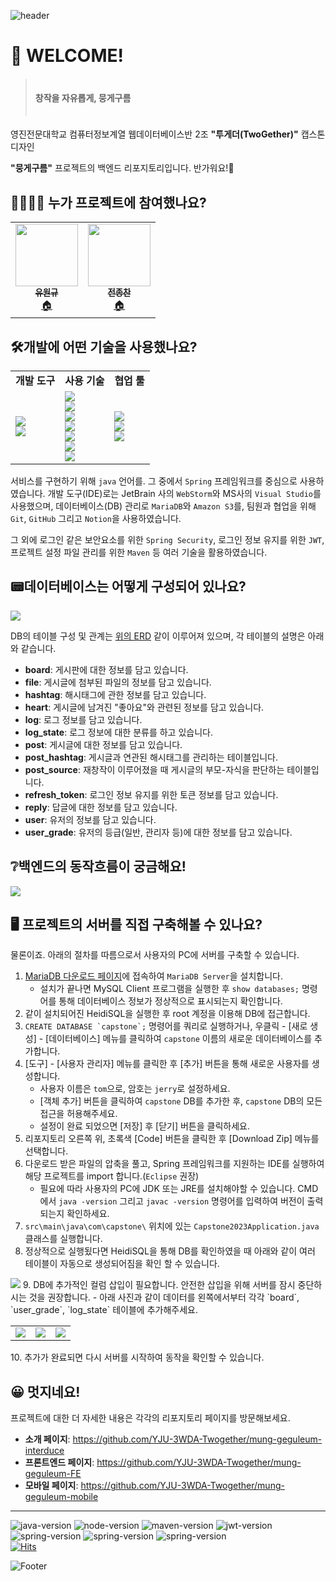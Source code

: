 ![header](https://capsule-render.vercel.app/api?type=waving&color=6667ab&height=300&section=header&text=뭉게구름%20BACK-END&fontSize=70&fontColor=f0f0fd)

# 🤗 WELCOME!

> <h4>　<br>창작을 자유롭게, 뭉게구름<br>　

영진전문대학교 컴퓨터정보계열 웹데이터베이스반 2조 **"투게더(TwoGether)"** 캡스톤디자인

**"뭉게구름"** 프로젝트의 백엔드 리포지토리입니다. 반가워요!👋


## 👨‍👩‍👦‍👦 누가 프로젝트에 참여했나요?
<div align="center">
<table style="margin: auto">
    <tr> 
<td align="center"><a href="https://github.com/sila0319"><img src="https://avatars.githubusercontent.com/u/102634882?v=4"
 width="100px;" alt=""/><br /><sub><b>유원규</b></sub></a><br /><a href="https://github.com/sila0319" title="Code">🏠</a></td>

<td align="center"><a href="https://github.com/JongchanJeon"><img src="https://avatars.githubusercontent.com/u/103109563?v=4"
width="100px;" alt=""/><br /><sub><b>전종찬</b></sub></a><br /><a href="https://github.com/JongchanJeon" title="Code">🏠</a></td>

</tr>
</table>
</div>

## 🛠️개발에 어떤 기술을 사용했나요?
<div align="center">
<table>
<tr>
<td>
<b>개발 도구
</td>
<td>
<b>사용 기술
</td>
<td>
<b>협업 툴
</td>
</tr>
<tr>
<td>
<img src="https://img.shields.io/badge/webstorm-000000?style=for-the-badge&logo=Webstorm&logoColor=white"><br>
<img src="https://img.shields.io/badge/Visual%20Studio-5c2d91?style=for-the-badge&logo=Visual Studio&logoColor=white">
</td>
<td>
<img src="https://img.shields.io/badge/Spring Boot-6db33f?style=for-the-badge&logo=Spring%20Boot&logoColor=white"><br>
<img src="https://img.shields.io/badge/spring%20security-6db33f?style=for-the-badge&logo=Spring-security&logoColor=white"><br>
<img src="https://img.shields.io/badge/Spring%20Boot%20AOP-6db33f?style=for-the-badge&logo=spring&logoColor=white"><br>
<img src="https://img.shields.io/badge/Apache%20Maven-c71a36?style=for-the-badge&logo=Apache%20Maven&logoColor=white"><br>
<img src="https://img.shields.io/badge/JSON%20Web%20Token-000000?style=for-the-badge&logo=JSON Web Tokens&logoColor=fffff"><br>
<img src="https://img.shields.io/badge/Amazon%20S3-ff9900?style=for-the-badge&logo=Amazon AWS&logoColor=232f3e"><br>
<img src="https://img.shields.io/badge/MariaDB-003545?style=for-the-badge&logo=MariaDB&logoColor=white"><br>
</td>
<td>
<img src="https://img.shields.io/badge/Git-F05032?style=for-the-badge&logo=Git&logoColor=white"><br>
<img src="https://img.shields.io/badge/Github-181717?style=for-the-badge&logo=GitHub&logoColor=white"><br>
<img src="https://img.shields.io/badge/notion-ffffff?style=for-the-badge&logo=notion&logoColor=black">
</td>
</tr>
</table>
</div>

서비스를 구현하기 위해 `java` 언어를. 그 중에서 `Spring` 프레임워크를 중심으로 사용하였습니다.
개발 도구(IDE)로는 JetBrain 사의 `WebStorm`와 MS사의 `Visual Studio`를 사용했으며, 데이터베이스(DB) 관리로 `MariaDB`와 `Amazon S3`를, 팀원과 협업을 위해 `Git`, `GitHub` 그리고 `Notion`을 사용하였습니다.

그 외에 로그인 같은 보안요소를 위한 `Spring Security`, 로그인 정보 유지를 위한 `JWT`, 프로젝트 설정 파일 관리를 위한 `Maven` 등 여러 기술을 활용하였습니다.

## 📟데이터베이스는 어떻게 구성되어 있나요?
<img src="https://parkmoc21.notion.site/image/https%3A%2F%2Fs3-us-west-2.amazonaws.com%2Fsecure.notion-static.com%2Fb8eaefa1-1e44-484e-9b47-d0cf2c161e27%2F%25EB%25AD%2589%25EA%25B2%258C%25EA%25B5%25AC%25EB%25A6%2584ERD.png?id=fb9f36fa-d81c-4d65-881a-45a2fd248be4&table=block&spaceId=e83329e6-93c0-4d92-9deb-ac0205e34351&width=1920&userId=&cache=v2">

DB의 테이블 구성 및 관계는 <a href="https://www.erdcloud.com/d/QG6WqXowDwiEdpqet">위의 ERD</a> 같이 이루어져 있으며, 각 테이블의 설명은 아래와 같습니다.

- **board**: 게시판에 대한 정보를 담고 있습니다.
- **file**: 게시글에 첨부된 파일의 정보를 담고 있습니다.
- **hashtag**: 해시태그에 관한 정보를 담고 있습니다.
- **heart**: 게시글에 남겨진 "좋아요"와 관련된 정보를 담고 있습니다.
- **log**: 로그 정보를 담고 있습니다.
- **log_state**: 로그 정보에 대한 분류를 하고 있습니다.
- **post**: 게시글에 대한 정보를 담고 있습니다.
- **post_hashtag**: 게시글과 연관된 해시태그를 관리하는 테이블입니다.
- **post_source**: 재창작이 이루어졌을 때 게시글의 부모-자식을 판단하는 테이블입니다.
- **refresh_token**: 로그인 정보 유지를 위한 토큰 정보를 담고 있습니다.
- **reply**: 답글에 대한 정보를 담고 있습니다.
- **user**: 유저의 정보를 담고 있습니다.
- **user_grade**: 유저의 등급(일반, 관리자 등)에 대한 정보를 담고 있습니다.


## ❔백엔드의 동작흐름이 궁금해요!
<img src="https://camo.githubusercontent.com/cdad0ba218b752518efcee77e122e7a254411b76d23f14cb0a0bf44b91c65f00/68747470733a2f2f76656c6f672e76656c63646e2e636f6d2f696d616765732f6a7970313130322f706f73742f37383535373934382d336634382d343765382d616561652d3666666366393532303836382f696d6167652e706e67">

## 🖥️ 프로젝트의 서버를 직접 구축해볼 수 있나요?
물론이죠. 아래의 절차를 따름으로서 사용자의 PC에 서버를 구축할 수 있습니다.

1. <a href="https://mariadb.org/download/">MariaDB 다운로드 페이지</a>에 접속하여 `MariaDB Server`을 설치합니다.
    - 설치가 끝나면 MySQL Client 프로그램을 실행한 후 `show databases;` 명령어를 통해 데이터베이스 정보가 정상적으로 표시되는지 확인합니다.
2. 같이 설치되어진 HeidiSQL을 실행한 후 root 계정을 이용해 DB에 접근합니다.
3. ``CREATE DATABASE `capstone`;`` 명령어를 쿼리로 실행하거나, 우클릭 - [새로 생성] - [데이터베이스] 메뉴를 클릭하여 `capstone` 이름의 새로운 데이터베이스를 추가합니다.
4. [도구] - [사용자 관리자] 메뉴를 클릭한 후 [추가] 버튼을 통해 새로운 사용자를 생성합니다.
    - 사용자 이름은 `tom`으로, 암호는 `jerry`로 설정하세요.
    - [객체 추가] 버튼을 클릭하여 `capstone` DB를 추가한 후, `capstone` DB의 모든 접근을 허용해주세요.
    - 설정이 완료 되었으면 [저장] 후 [닫기] 버튼을 클릭하세요.
5. 리포지토리 오른쪽 위, 초록색 [Code] 버튼을 클릭한 후 [Download Zip] 메뉴를 선택합니다.
6. 다운로드 받은 파일의 압축을 풀고, Spring 프레임워크를 지원하는 IDE를 실행하여 해당 프로젝트를 import 합니다.(`Eclipse` 권장)
    - 필요에 따라 사용자의 PC에 JDK 또는 JRE를 설치해야할 수 있습니다. CMD에서 `java -version` 그리고 `javac -version` 명령어를 입력하여 버전이 출력되는지 확인하세요.
7. `src\main\java\com\capstone\` 위치에 있는 `Capstone2023Application.java` 클래스를 실행합니다.
8. 정상적으로 실행됬다면 HeidiSQL을 통해 DB를 확인하였을 때 아래와 같이 여러 테이블이 자동으로 생성되어짐을 확인 할 수 있습니다.
<img src="https://file.notion.so/f/s/b984fb7c-c4dd-46c3-9d44-893dc267e58d/DB_01.bmp?id=97a90a66-30bf-4f30-b263-40116bd4e063&table=block&spaceId=e83329e6-93c0-4d92-9deb-ac0205e34351&expirationTimestamp=1688544000000&signature=YVmEXwnZMnecqC26QoAyya6M1KqnuLndwmq7ZtY1biU">
9. DB에 추가적인 컬럼 삽입이 필요합니다. 안전한 삽입을 위해 서버를 잠시 중단하시는 것을 권장합니다.
    - 아래 사진과 같이 데이터를 왼쪽에서부터 각각 `board`, `user_grade`, `log_state` 테이블에 추가해주세요.
    <table>
    <tr>
    <td><img src="https://file.notion.so/f/s/4a92ffd2-2d9b-4a27-80a5-e5f12363e13d/DB_02.bmp?id=09a1eda5-2abb-42bb-8b43-0e3c592f29f6&table=block&spaceId=e83329e6-93c0-4d92-9deb-ac0205e34351&expirationTimestamp=1688544000000&signature=kquwaroi5iuqifIkkmtzV5JKVD-Wify3p5md-XCLBYU"></td>
    <td><img src="https://file.notion.so/f/s/eca222c7-9335-46a5-ac48-c0b77c211f22/DB_03.bmp?id=50704fd1-b998-43e4-871d-e845b67cca7e&table=block&spaceId=e83329e6-93c0-4d92-9deb-ac0205e34351&expirationTimestamp=1688544000000&signature=p3gJkWbPF6j8DAMlurFV5pWtHRFLbJiUta_lSkrue-c"></td>
    <td><img src="https://file.notion.so/f/s/e333419e-9a59-46cb-985d-2309cddc716f/DB_04.bmp?id=93583ccc-399c-42d4-9c20-edd28b491822&table=block&spaceId=e83329e6-93c0-4d92-9deb-ac0205e34351&expirationTimestamp=1688544000000&signature=7EnnGsuW9JVC15sABKAAijJ4d9ExQHECuVaQjY4lo_k"></td>
    </tr>
    </table>
10. 추가가 완료되면 다시 서버를 시작하여 동작을 확인할 수 있습니다.


## 😀 멋지네요!

프로젝트에 대한 더 자세한 내용은 각각의 리포지토리 페이지를 방문해보세요.
- **소개 페이지**: https://github.com/YJU-3WDA-Twogether/mung-geguleum-interduce
- **프론트엔드 페이지**: https://github.com/YJU-3WDA-Twogether/mung-geguleum-FE
- **모바일 페이지**: https://github.com/YJU-3WDA-Twogether/mung-geguleum-mobile


<hr>

![java-version](https://img.shields.io/badge/java-v17.0.7-lightgray??style=flat-square&logoColor=white)
![node-version](https://img.shields.io/badge/spring%20boot-v3.0.5-lightgray??style=flat-square&logoColor=white)
![maven-version](https://img.shields.io/badge/maven-v4.0.0-lightgray??style=flat-square&logoColor=white)
![jwt-version](https://img.shields.io/badge/jwt-v0.11.5-lightgray??style=flat-square&logoColor=white)
![spring-version](https://img.shields.io/badge/spring%20boot%20security-v6.0.2-lightgray??style=flat-square&logoColor=white)
![spring-version](https://img.shields.io/badge/spring%20boot%20AOP-v2.3.12-lightgray??style=flat-square&logoColor=white)
![spring-version](https://img.shields.io/badge/AWS%20S3-v2.4.4-lightgray??style=flat-square&logoColor=white)
<br>
[![Hits](https://hits.seeyoufarm.com/api/count/incr/badge.svg?url=https%3A%2F%2Fgithub.com%2FYJU-3WDA-Twogether&count_bg=%2379C83D&title_bg=%23555555&icon=&icon_color=%23E7E7E7&title=hits&edge_flat=false)](https://hits.seeyoufarm.com)

![Footer](https://capsule-render.vercel.app/api?type=waving&color=6667ab&height=200&section=footer)
